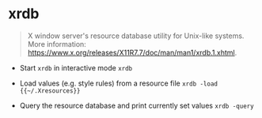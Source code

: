 # xrdb
> X window server's resource database utility for Unix-like systems.
> More information: <https://www.x.org/releases/X11R7.7/doc/man/man1/xrdb.1.xhtml>.

- Start `xrdb` in interactive mode
`xrdb`

- Load values (e.g. style rules) from a resource file
`xrdb -load {{~/.Xresources}}`

- Query the resource database and print currently set values
`xrdb -query`

